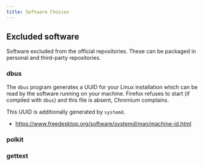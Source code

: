 ```yaml
---
title: Software Choices
---
```


## Excluded software

Software excluded from the official repositories. These can be packaged in personal and third-party repositories.

### dbus

The `dbus` program generates a UUID for your Linux installation which can be read by the software running on your machine. Firefox refuses to start (if compiled with `dbus`) and this file is absent, Chromium complains.

This UUID is additionally generated by `systemd`.

- https://www.freedesktop.org/software/systemd/man/machine-id.html

### polkit

### gettext
